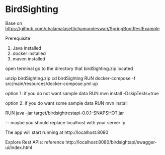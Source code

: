 # BirdSighting

Base on https://github.com/chalamalasettichamundeswari/SpringBootRestExample

Prerequisite

1. Java installed
2. docker installed
3. maven installed

open terminal go to the directory that birdSighting.zip located

unzip birdSighting.zip
cd birdSighting
RUN docker-compose -f src/main/resources/docker-compose.yml up

option 1: if you do not want sample data
RUN mvn install -DskipTests=true

option 2: if you do want some sample data
RUN mvn install

RUN java -jar target/birdsightrestapi-0.0.1-SNAPSHOT.jar

 -- maybe you should replace localhost with your server ip

The app will start running at http://localhost:8080 
  
Explore Rest APIs:  reference http://localhost:8080/birdsightapi/swagger-ui/index.html


